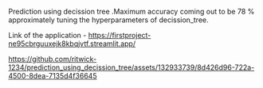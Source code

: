 Prediction using decission tree .Maximum accuracy coming out to be 78 % approximately tuning the hyperparameters of decission_tree.

Link of the application - https://firstproject-ne95cbrguuxejk8kbqjvtf.streamlit.app/




https://github.com/ritwick-1234/prediction_using_decission_tree/assets/132933739/8d426d96-722a-4500-8dea-7135d4f36645

